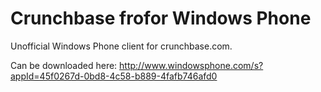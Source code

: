 Crunchbase frofor Windows Phone
========================

Unofficial Windows Phone client for crunchbase.com.

Can be downloaded here:
http://www.windowsphone.com/s?appId=45f0267d-0bd8-4c58-b889-4fafb746afd0
